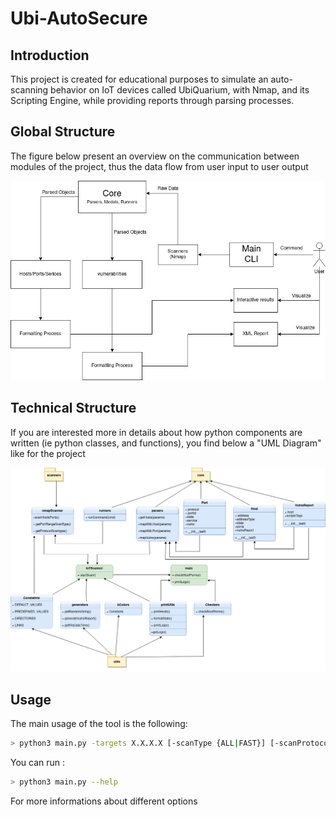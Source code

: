 # Ubi-AutoSecure 

## Introduction 
This project is created for educational purposes to simulate an auto-scanning behavior on IoT devices called UbiQuarium, with Nmap, and its Scripting Engine, while providing reports through parsing processes.

## Global Structure 

The figure below present an overview on the communication between modules of the project, thus the data flow from user input to user output

![Diagram1](resources/diagram1.jpeg)

## Technical Structure

If you are interested more in details about how python components are written (ie python classes, and functions), you find below a "UML Diagram" like for the project

![Diagram2](resources/diagram2.jpeg)


## Usage

The main usage of the tool is the following: 

```bash
> python3 main.py -targets X.X.X.X [-scanType {ALL|FAST}] [-scanProtocol {TCP|UDP}] [-interface "name"] [-persist]
```

You can run : 

```bash
> python3 main.py --help 
```

For more informations about different options

#
